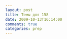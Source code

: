 ```yaml
---
layout: post
title: Темы для 158
date: 2009-10-13T16:14:00
comments: true
categories: prep
---
```


